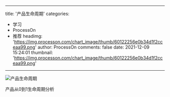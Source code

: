 
---
title: '产品生命周期'
categories: 
 - 学习
 - ProcessOn
 - 推荐
headimg: 'https://img.processon.com/chart_image/thumb/60122256e0b34d1f2cceaa99.png'
author: ProcessOn
comments: false
date: 2021-12-09 15:24:01
thumbnail: 'https://img.processon.com/chart_image/thumb/60122256e0b34d1f2cceaa99.png'
---

<div>   
<img class="thumb" alt="产品生命周期" src="https://img.processon.com/chart_image/thumb/60122256e0b34d1f2cceaa99.png" referrerpolicy="no-referrer">
<p>产品从0到1生命周期分析</p>  
</div>
            